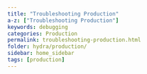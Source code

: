 ```yaml
---
title: "Troubleshooting Production"
a-z: ["Troubleshooting Production"]
keywords: debugging
categories: Production
permalink: troubleshooting-production.html
folder: hydra/production/
sidebar: home_sidebar
tags: [production]
---
```

